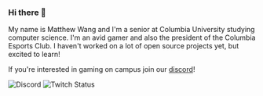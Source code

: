 ### Hi there 👋
My name is Matthew Wang and I'm a senior at Columbia University studying computer science. I'm an avid gamer and also the president of the Columbia Esports Club. I haven't worked on a lot of open source projects yet, but excited to learn!

If you're interested in gaming on campus join our [discord](discord.gg/columbia)!

![Discord](https://img.shields.io/discord/221408749699465219?style=for-the-badge)
![Twitch Status](https://img.shields.io/twitch/status/columbiauniversity?style=social)

